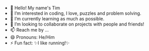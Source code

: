- 👋 Hello! My name's Tim
- 👀 I’m interested in coding, I love, puzzles and problem solving.
- 🌱 I’m currently learning as much as possible.
- 💞️ I’m looking to collaborate on projects with people and friends!
- 📫 Reach me by ...
- 😄 Pronouns: He/Him
- ⚡ Fun fact: ✨I like running!✨
